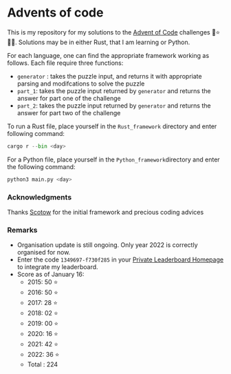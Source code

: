 # Advents of code

This is my repository for my solutions to the [Advent of Code](https://adventofcode.com) challenges 🎄⭐️🎅🏻.
Solutions may be in either Rust, that I am learning or Python.

For each language, one can find the appropriate framework working as follows.
Each file require three functions:
- `generator` : takes the puzzle input, and returns it with appropriate parsing and modifcations to solve the puzzle
- `part_1`: takes the puzzle input returned by `generator` and returns the answer for part one of the challenge
- `part_2`: takes the puzzle input returned by `generator` and returns the answer for part two of the challenge

To run a Rust file, place yourself in the `Rust_framework` directory and enter following command:

```Python
cargo r --bin <day> 
```
For a Python file, place yourself in the `Python_framework`directory and enter the following command:
```python
python3 main.py <day> 
```


### Acknowledgments
Thanks [Scotow](https://github.com/scotow) for the initial framework and precious coding advices

### Remarks
- Organisation update is still ongoing. Only year 2022 is correctly organised for now.
- Enter the code `1349697-f730f285` in your [Private Leaderboard Homepage](https://adventofcode.com/2022/leaderboard/private) to integrate my leaderboard.
- Score as of January 16:
  - 2015: 50 ⭐️
  - 2016: 50 ⭐️
  - 2017: 28 ⭐️
  - 2018: 02 ⭐️ 
  - 2019: 00 ⭐️ 
  - 2020: 16 ⭐️ 
  - 2021: 42 ⭐️
  - 2022: 36 ⭐️
  - Total : 224
